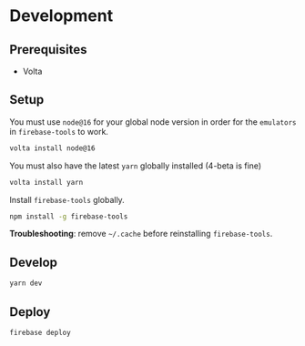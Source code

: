 # Development

## Prerequisites

- Volta

## Setup

You must use `node@16` for your global node version in order for the `emulators` in `firebase-tools`
to work.

```bash
volta install node@16
```

You must also have the latest `yarn` globally installed (4-beta is fine)

```bash
volta install yarn
```

Install `firebase-tools` globally.

```bash
npm install -g firebase-tools
```

**Troubleshooting**: remove `~/.cache` before reinstalling `firebase-tools`.

## Develop

```bash
yarn dev
```

## Deploy

```bash
firebase deploy
```
